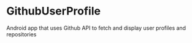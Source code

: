 # GithubUserProfile
Android app that uses Github API to fetch and display user profiles and repositories
